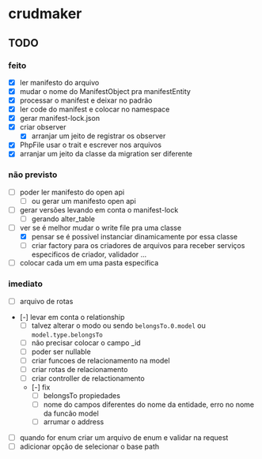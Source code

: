 # crudmaker

## TODO

### feito
- [x] ler manifesto do arquivo
- [x] mudar o nome do ManifestObject pra manifestEntity
- [x] processar o manifest e deixar no padrão
- [x] ler code do manifest e colocar no namespace
- [x] gerar manifest-lock.json
- [x] criar observer
  - [x] arranjar um jeito de registrar os observer
- [x] PhpFile usar o trait e escrever nos arquivos
- [x] arranjar um jeito da classe da migration ser diferente

### não previsto
- [ ] poder ler manifesto do open api
  - [ ] ou gerar um manifesto open api
- [ ] gerar versões levando em conta o manifest-lock
  - [ ] gerando alter_table
- [ ] ver se é melhor mudar o write file pra uma classe
  - [x] pensar se é possivel instanciar dinamicamente por essa classe
  - [ ] criar factory para os criadores de arquivos para receber serviços especificos de criador, validador ...
- [ ] colocar cada um em uma pasta especifica

### imediato
- [ ] arquivo de rotas
- [-] levar em conta o relationship
  - [ ] talvez alterar o modo ou sendo `belongsTo.0.model` ou `model.type.belongsTo`
  - [ ] não precisar colocar o campo _id
  - [ ] poder ser nullable
  - [ ] criar funcoes de relacionamento na model
  - [ ] criar rotas de relacionamento
  - [ ] criar controller de relactionamento
  - [-] fix
    - [ ] belongsTo propiedades
    - [ ] nome do campos diferentes do nome da entidade, erro no nome da funcão model
    - [ ] arrumar o address
- [ ] quando for enum criar um arquivo de enum e validar na request
- [ ] adicionar opção de selecionar o base path